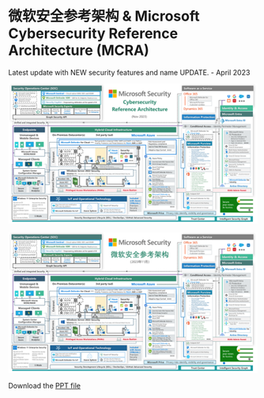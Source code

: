 # 微软安全参考架构 & Microsoft Cybersecurity Reference Architecture (MCRA)

Latest update with NEW security features and name UPDATE. - April 2023


![MSRA-Updated on 2023-11](https://github.com/MeiboZhang/MicrosoftSecurity/blob/main/MSRA-Updated%20on%202023-11.png)

![微软安全参考架构-更新于2023-04](https://github.com/MeiboZhang/MicrosoftSecurity/blob/main/%E5%BE%AE%E8%BD%AF%E5%AE%89%E5%85%A8%E5%8F%82%E8%80%83%E6%9E%B6%E6%9E%84-%E6%9B%B4%E6%96%B0%E4%BA%8E2023-11.png)

Download the [PPT file](https://github.com/MeiboZhang/MicrosoftSecurity/blob/main/%E5%BE%AE%E8%BD%AF%E5%AE%89%E5%85%A8%E5%8F%82%E8%80%83%E6%9E%B6%E6%9E%84%20%26%20Microsoft%20Cybersecurity%20Reference%20Architecture%20(MCRA)%20-%20Updated%20on%202023-11.pptx)
